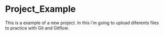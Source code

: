 # Project_Example
This is a example of a new project. In this i'm going to upload diferents files to practice with Git and Gitflow. 
